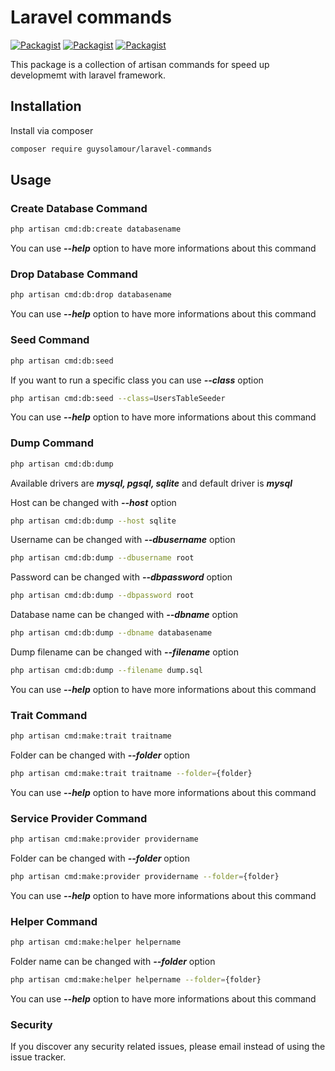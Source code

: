 # Laravel commands

[![Packagist](https://img.shields.io/packagist/v/guysolamour/laravel-commands.svg)](https://packagist.org/packages/guysolamour/command)
[![Packagist](https://poser.pugx.org/guysolamour/laravel-commands/d/total.svg)](https://packagist.org/packages/guysolamour/command)
[![Packagist](https://img.shields.io/packagist/l/guysolamour/laravel-commands.svg)](https://packagist.org/packages/guysolamour/command)

This package is a collection of artisan commands for speed up developmemt with laravel framework.

## Installation

Install via composer

```bash
composer require guysolamour/laravel-commands
```


## Usage

### Create Database Command

```bash
php artisan cmd:db:create databasename
```

You can use ***--help*** option to have more informations about this command

### Drop Database Command

```bash
php artisan cmd:db:drop databasename
```

You can use ***--help*** option to have more informations about this command


### Seed Command

```bash
php artisan cmd:db:seed
```

If you want to run a specific class you can use ***--class*** option

```bash
php artisan cmd:db:seed --class=UsersTableSeeder
```
You can use ***--help*** option to have more informations about this command


### Dump Command

```bash
php artisan cmd:db:dump
```
Available drivers are ***mysql, pgsql, sqlite*** and default driver is ***mysql***

Host can be changed with ***--host*** option

```bash
php artisan cmd:db:dump --host sqlite
```

Username can be changed with ***--dbusername*** option

```bash
php artisan cmd:db:dump --dbusername root
```

Password can be changed with ***--dbpassword*** option

```bash
php artisan cmd:db:dump --dbpassword root
```

Database name can be changed with ***--dbname*** option

```bash
php artisan cmd:db:dump --dbname databasename
```

Dump filename can be changed with ***--filename*** option

```bash
php artisan cmd:db:dump --filename dump.sql
```

You can use ***--help*** option to have more informations about this command

### Trait Command

```bash
php artisan cmd:make:trait traitname
```

Folder can be changed with ***--folder*** option

```bash
php artisan cmd:make:trait traitname --folder={folder}
```

You can use ***--help*** option to have more informations about this command

### Service Provider Command

```bash
php artisan cmd:make:provider providername
```

Folder can be changed with ***--folder*** option

```bash
php artisan cmd:make:provider providername --folder={folder}
```

You can use ***--help*** option to have more informations about this command

### Helper Command

```bash
php artisan cmd:make:helper helpername
```

Folder name can be changed with ***--folder*** option

```bash
php artisan cmd:make:helper helpername --folder={folder}
```
You can use ***--help*** option to have more informations about this command


### Security

If you discover any security related issues, please email
instead of using the issue tracker.
